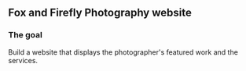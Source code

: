 ## **Fox and Firefly Photography website**

### **The goal**
Build a website that displays the photographer's featured work and the services.
